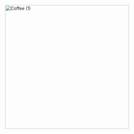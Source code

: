 <img src="https://github.com/user-attachments/assets/44ee0944-c887-441a-89cf-8e4caa46b6b4" alt="Coffee (1)" width="400">
